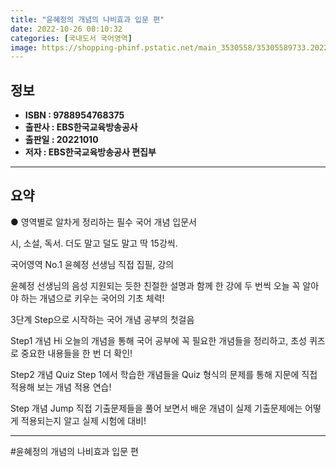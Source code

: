 ```yaml
---
title: "윤혜정의 개념의 나비효과 입문 편"
date: 2022-10-26 08:10:32
categories: [국내도서 국어영역]
image: https://shopping-phinf.pstatic.net/main_3530558/35305589733.20221018191915.jpg
---
```


## **정보**

- **ISBN : 9788954768375**
- **출판사 : EBS한국교육방송공사**
- **출판일 : 20221010**
- **저자 : EBS한국교육방송공사 편집부**

------



## **요약**



● 영역별로 알차게 정리하는 필수 국어 개념 입문서

시, 소설, 독서. 더도 말고 덜도 말고 딱 15강씩.

국어영역 No.1 윤혜정 선생님 직접 집필, 강의

윤혜정 선생님의 음성 지원되는 듯한 친절한 설명과 함께 한 강에 두 번씩 오늘 꼭 알아야 하는 개념으로 키우는 국어의 기초 체력!

3단계 Step으로 시작하는 국어 개념 공부의 첫걸음

Step1 개념 Hi
오늘의 개념을 통해 국어 공부에 꼭 필요한 개념들을 정리하고, 초성 퀴즈로 중요한 내용들을 한 번 더 확인!

Step2 개념 Quiz
Step 1에서 학습한 개념들을 Quiz 형식의 문제를 통해 지문에 직접 적용해 보는 개념 적용 연습!

Step 개념 Jump
직접 기출문제들을 풀어 보면서 배운 개념이 실제 기출문제에는 어떻게 적용되는지 알고 실제 시험에 대비!



------

#윤혜정의 개념의 나비효과 입문 편


